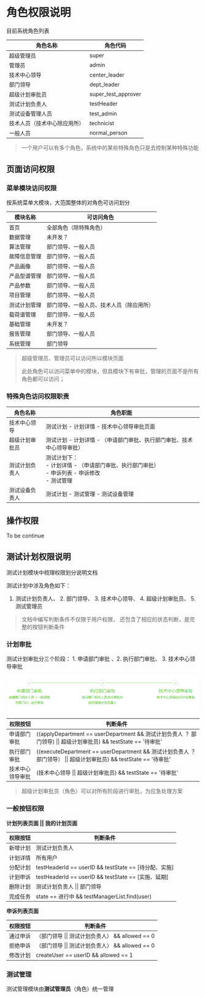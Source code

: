 # 角色权限说明

目前系统角色列表

| 角色名称                     | 角色代码            |
| ---------------------------- | ------------------- |
| 超级管理员                   | super               |
| 管理员                       | admin               |
| 技术中心领导                 | center_leader       |
| 部门领导                     | dept_leader         |
| 超级计划审批员               | super_test_approver |
| 测试计划负责人               | testHeader          |
| 测试设备管理人员             | test_admin          |
| 技术人员（技术中心除应用所） | technicist          |
| 一般人员                     | normal_person       |

> 一个用户可以有多个角色，系统中的某些特殊角色只是去控制某种特殊功能



## 页面访问权限

### 菜单模块访问权限

按系统菜单大模块，大范围整体的对角色可访问划分

| 模块名称     | 可访问角色                               |
| ------------ | ---------------------------------------- |
| 首页         | 全部角色（除特殊角色）                   |
| 数据管理     | 未开发？                                 |
| 算法管理     | 部门领导、一般人员                       |
| 故障信息管理 | 部门领导、一般人员                       |
| 产品画像     | 部门领导、一般人员                       |
| 产品型谱管理 | 部门领导、一般人员                       |
| 产品参数     | 部门领导、一般人员                       |
| 项目管理     | 部门领导、一般人员                       |
| 测试计划管理 | 部门领导、一般人员、技术人员（除应用所） |
| 载荷谱管理   | 部门领导、一般人员                       |
| 基础管理     | 未开发？                                 |
| 报告管理     | 部门领导、一般人员                       |
| 系统管理     | 部门领导                                 |

> 超级管理员、管理员可以访问所以模块页面
>
> 此处角色可以访问菜单中的模块，但具模块下有审批，管理的页面不是所有角色都可以访问；



### 特殊角色访问权限职责

| 角色名称       | 角色职能                                                     |
| -------------- | ------------------------------------------------------------ |
| 技术中心领导   | 测试计划 - 计划详情 - 技术中心领导审批页面                   |
| 超级计划审批员 | 测试计划 - 计划详情 - （申请部门审批、执行部门审批、技术中心领导审批） |
| 测试计划负责人 | 测试计划下：<br /> - 计划详情 - （申请部门审批、执行部门审批）<br /> - 申诉列表 - 申诉修改<br /> - 测试管理 |
| 测试设备负责人 | 测试计划 - 测试管理 - 测试设备管理                           |



## 操作权限

To be continue





## 测试计划权限说明

测试计划模块中梳理权限划分说明文档

测试计划中涉及角色如下： 

1. 测试计划负责人、 2. 部门领导、 3. 技术中心领导、 4. 超级计划审批员、 5. 测试管理员

> 文档中编写判断条件不仅限于用户权限， 还包含了相应的状态判断，是完整的按钮判断条件



### 计划审批

测试计划审批分三个阶段： 1. 申请部门审批 、2.  执行部门审批、 3. 技术中心领导审批

![image-20230711145557590](source/image-20230711145557590.png)

| 权限按钮         | 判断条件                                                     |
| ---------------- | ------------------------------------------------------------ |
| 申请部门审批     | ((applyDepartment == userDepartment && 测试计划负责人 ？ 部门领导) \|\| 超级计划审批员) && testState == '待审批' |
| 执行部门审批     | ((executeDepartment == userDepartment  && 测试计划负责人 ？ 部门领导） \|\| 超级计划审批员) && testState == '待审批' |
| 技术中心领导审批 | (技术中心领导 \|\| 超级计划审批员) && testState == '待审批'  |

> 超级计划审批员（角色）可以对所有阶段进行审批，为应急处理方案



### 一般按钮权限

**计划列表页面 || 我的计划页面**

| 权限按钮 | 判断条件                                              |
| -------- | ----------------------------------------------------- |
| 新增计划 | 测试计划负责人                                        |
| 计划详情 | 所有用户                                              |
| 分配计划 | testHeaderId == userID && testState == [待分配、实施] |
| 计划申诉 | testHeaderId == userID && testState == [实施、延期]   |
| 删除计划 | 测试计划负责人 \|\| 部门领导                          |
| 完成任务 | state == 进行中 && testManagerList.find(user)         |



**申诉列表页面**

| 权限按钮 | 判断条件                                         |
| -------- | ------------------------------------------------ |
| 通过申诉 | （部门领导 \|\| 测试计划负责人） && allowed == 0 |
| 拒绝申诉 | （部门领导 \|\| 测试计划负责人） && allowed == 0 |
| 修改计划 | createUser == userID && allowed == 1             |



### 测试管理

测试管理模块由**测试管理员**（角色）统一管理

